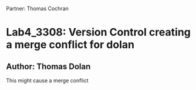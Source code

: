 Partner: Thomas Cochran

# Lab4_3308: Version Control creating a merge conflict for dolan
## Author: Thomas Dolan


This might cause a merge conflict
